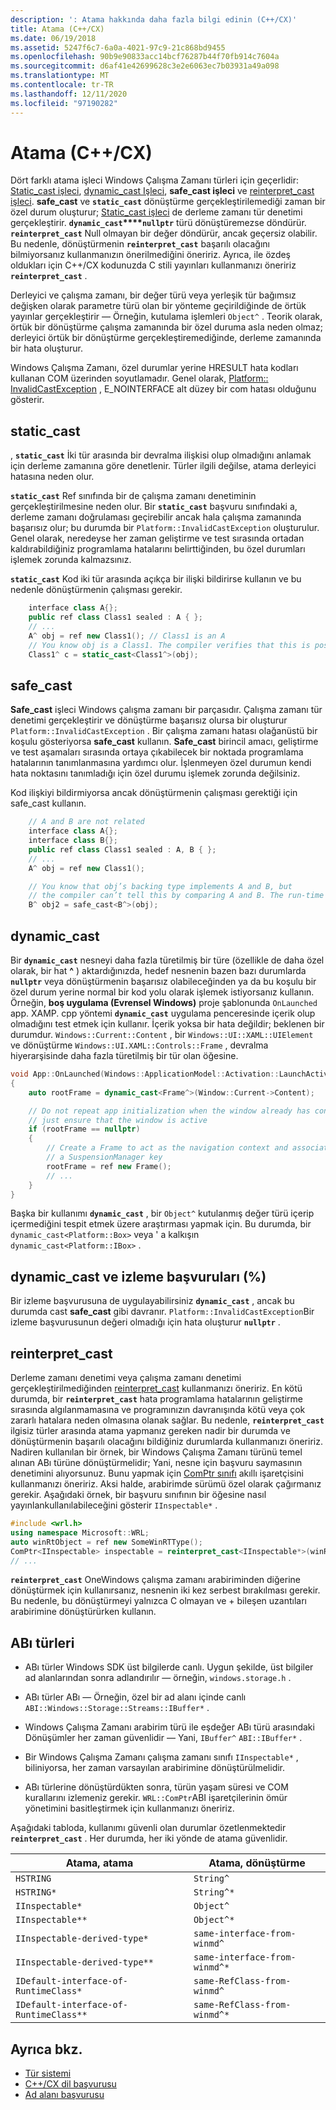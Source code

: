 ```yaml
---
description: ': Atama hakkında daha fazla bilgi edinin (C++/CX)'
title: Atama (C++/CX)
ms.date: 06/19/2018
ms.assetid: 5247f6c7-6a0a-4021-97c9-21c868bd9455
ms.openlocfilehash: 90b9e90833acc14bcf76287b44f70fb914c7604a
ms.sourcegitcommit: d6af41e42699628c3e2e6063ec7b03931a49a098
ms.translationtype: MT
ms.contentlocale: tr-TR
ms.lasthandoff: 12/11/2020
ms.locfileid: "97190282"
---
```

# <a name="casting-ccx"></a>Atama (C++/CX)

Dört farklı atama işleci Windows Çalışma Zamanı türleri için geçerlidir: [Static_cast işleci](../cpp/static-cast-operator.md), [dynamic_cast Işleci](../cpp/dynamic-cast-operator.md), **safe_cast işleci** ve [reinterpret_cast işleci](../cpp/reinterpret-cast-operator.md). **safe_cast** ve **`static_cast`** dönüştürme gerçekleştirilemediği zaman bir özel durum oluşturur; [Static_cast işleci](../cpp/static-cast-operator.md) de derleme zamanı tür denetimi gerçekleştirir. **`dynamic_cast`****`nullptr`** türü dönüştüremezse döndürür. **`reinterpret_cast`** Null olmayan bir değer döndürür, ancak geçersiz olabilir. Bu nedenle, dönüştürmenin **`reinterpret_cast`** başarılı olacağını bilmiyorsanız kullanmanızın önerilmediğini öneririz. Ayrıca, ile özdeş oldukları için C++/CX kodunuzda C stili yayınları kullanmanızı öneririz **`reinterpret_cast`** .

Derleyici ve çalışma zamanı, bir değer türü veya yerleşik tür bağımsız değişken olarak parametre türü olan bir yönteme geçirildiğinde de örtük yayınlar gerçekleştirir — Örneğin, kutulama işlemleri `Object^` . Teorik olarak, örtük bir dönüştürme çalışma zamanında bir özel duruma asla neden olmaz; derleyici örtük bir dönüştürme gerçekleştiremediğinde, derleme zamanında bir hata oluşturur.

Windows Çalışma Zamanı, özel durumlar yerine HRESULT hata kodları kullanan COM üzerinden soyutlamadır. Genel olarak, [Platform:: InvalidCastException](../cppcx/platform-invalidcastexception-class.md) , E_NOINTERFACE alt düzey bir com hatası olduğunu gösterir.

## <a name="static_cast"></a>static_cast

, **`static_cast`** İki tür arasında bir devralma ilişkisi olup olmadığını anlamak için derleme zamanına göre denetlenir. Türler ilgili değilse, atama derleyici hatasına neden olur.

**`static_cast`** Ref sınıfında bir de çalışma zamanı denetiminin gerçekleştirilmesine neden olur. Bir **`static_cast`** başvuru sınıfındaki a, derleme zamanı doğrulaması geçirebilir ancak hala çalışma zamanında başarısız olur; bu durumda bir `Platform::InvalidCastException` oluşturulur. Genel olarak, neredeyse her zaman geliştirme ve test sırasında ortadan kaldırabildiğiniz programlama hatalarını belirttiğinden, bu özel durumları işlemek zorunda kalmazsınız.

**`static_cast`** Kod iki tür arasında açıkça bir ilişki bildirirse kullanın ve bu nedenle dönüştürmenin çalışması gerekir.

```cpp
    interface class A{};
    public ref class Class1 sealed : A { };
    // ...
    A^ obj = ref new Class1(); // Class1 is an A
    // You know obj is a Class1. The compiler verifies that this is possible, and in C++/CX a run-time check is also performed.
    Class1^ c = static_cast<Class1^>(obj);
```

## <a name="safe_cast"></a>safe_cast

**Safe_cast** işleci Windows çalışma zamanı bir parçasıdır. Çalışma zamanı tür denetimi gerçekleştirir ve dönüştürme başarısız olursa bir oluşturur `Platform::InvalidCastException` . Bir çalışma zamanı hatası olağanüstü bir koşulu gösteriyorsa **safe_cast** kullanın. **Safe_cast** birincil amacı, geliştirme ve test aşamaları sırasında ortaya çıkabilecek bir noktada programlama hatalarının tanımlanmasına yardımcı olur. İşlenmeyen özel durumun kendi hata noktasını tanımladığı için özel durumu işlemek zorunda değilsiniz.

Kod ilişkiyi bildirmiyorsa ancak dönüştürmenin çalışması gerektiği için safe_cast kullanın.

```cpp
    // A and B are not related
    interface class A{};
    interface class B{};
    public ref class Class1 sealed : A, B { };
    // ...
    A^ obj = ref new Class1();

    // You know that obj’s backing type implements A and B, but
    // the compiler can’t tell this by comparing A and B. The run-time type check succeeds.
    B^ obj2 = safe_cast<B^>(obj);
```

## <a name="dynamic_cast"></a>dynamic_cast

Bir **`dynamic_cast`** nesneyi daha fazla türetilmiş bir türe (özellikle de daha özel olarak, bir hat **^** ) aktardığınızda, hedef nesnenin bazen bazı durumlarda **`nullptr`** veya dönüştürmenin başarısız olabileceğinden ya da bu koşulu bir özel durum yerine normal bir kod yolu olarak işlemek istiyorsanız kullanın. Örneğin, **boş uygulama (Evrensel Windows)** proje şablonunda `OnLaunched` app. XAMP. cpp yöntemi **`dynamic_cast`** uygulama penceresinde içerik olup olmadığını test etmek için kullanır. İçerik yoksa bir hata değildir; beklenen bir durumdur. `Windows::Current::Content` , bir `Windows::UI::XAML::UIElement` ve dönüştürme `Windows::UI.XAML::Controls::Frame` , devralma hiyerarşisinde daha fazla türetilmiş bir tür olan öğesine.

```cpp
void App::OnLaunched(Windows::ApplicationModel::Activation::LaunchActivatedEventArgs^ args)
{
    auto rootFrame = dynamic_cast<Frame^>(Window::Current->Content);

    // Do not repeat app initialization when the window already has content,
    // just ensure that the window is active
    if (rootFrame == nullptr)
    {
        // Create a Frame to act as the navigation context and associate it with
        // a SuspensionManager key
        rootFrame = ref new Frame();
        // ...
    }
}
```

Başka bir kullanımı **`dynamic_cast`** , bir `Object^` kutulanmış değer türü içerip içermediğini tespit etmek üzere araştırması yapmak için. Bu durumda, bir `dynamic_cast<Platform::Box>` veya ' a kalkışın `dynamic_cast<Platform::IBox>` .

## <a name="dynamic_cast-and-tracking-references-"></a>dynamic_cast ve izleme başvuruları (%)

Bir izleme başvurusuna de uygulayabilirsiniz **`dynamic_cast`** , ancak bu durumda cast **safe_cast** gibi davranır. `Platform::InvalidCastException`Bir izleme başvurusunun değeri olmadığı için hata oluşturur **`nullptr`** .

## <a name="reinterpret_cast"></a>reinterpret_cast

Derleme zamanı denetimi veya çalışma zamanı denetimi gerçekleştirilmediğinden [reinterpret_cast](../cpp/reinterpret-cast-operator.md) kullanmanızı öneririz. En kötü durumda, bir **`reinterpret_cast`** hata programlama hatalarının geliştirme sırasında algılanmamasına ve programınızın davranışında kötü veya çok zararlı hatalara neden olmasına olanak sağlar. Bu nedenle, **`reinterpret_cast`** ilgisiz türler arasında atama yapmanız gereken nadir bir durumda ve dönüştürmenin başarılı olacağını bildiğiniz durumlarda kullanmanızı öneririz. Nadiren kullanılan bir örnek, bir Windows Çalışma Zamanı türünü temel alınan ABı türüne dönüştürmelidir; Yani, nesne için başvuru saymasının denetimini alıyorsunuz. Bunu yapmak için [ComPtr sınıfı](../cpp/com-ptr-t-class.md) akıllı işaretçisini kullanmanızı öneririz. Aksi halde, arabirimde sürümü özel olarak çağırmanız gerekir. Aşağıdaki örnek, bir başvuru sınıfının bir öğesine nasıl yayınlankullanılabileceğini gösterir `IInspectable*` .

```cpp
#include <wrl.h>
using namespace Microsoft::WRL;
auto winRtObject = ref new SomeWinRTType();
ComPtr<IInspectable> inspectable = reinterpret_cast<IInspectable*>(winRtObject);
// ...
```

**`reinterpret_cast`** OneWindows çalışma zamanı arabiriminden diğerine dönüştürmek için kullanırsanız, nesnenin iki kez serbest bırakılması gerekir. Bu nedenle, bu dönüştürmeyi yalnızca C olmayan ve + bileşen uzantıları arabirimine dönüştürürken kullanın.

## <a name="abi-types"></a>ABı türleri

- ABı türler Windows SDK üst bilgilerde canlı. Uygun şekilde, üst bilgiler ad alanlarından sonra adlandırılır — örneğin, `windows.storage.h` .

- ABı türler ABı — Örneğin, özel bir ad alanı içinde canlı `ABI::Windows::Storage::Streams::IBuffer*` .

- Windows Çalışma Zamanı arabirim türü ile eşdeğer ABı türü arasındaki Dönüşümler her zaman güvenlidir — Yani, `IBuffer^` `ABI::IBuffer*` .

- Bir Windows Çalışma Zamanı çalışma zamanı sınıfı `IInspectable*` , biliniyorsa, her zaman varsayılan arabirimine dönüştürülmelidir.

- ABı türlerine dönüştürdükten sonra, türün yaşam süresi ve COM kurallarını izlemeniz gerekir. `WRL::ComPtr`ABI işaretçilerinin ömür yönetimini basitleştirmek için kullanmanızı öneririz.

Aşağıdaki tabloda, kullanımı güvenli olan durumlar özetlenmektedir **`reinterpret_cast`** . Her durumda, her iki yönde de atama güvenlidir.

| Atama, atama | Atama, dönüştürme |
|--|--|
| `HSTRING` | `String^` |
| `HSTRING*` | `String^*` |
| `IInspectable*` | `Object^` |
| `IInspectable**` | `Object^*` |
| `IInspectable-derived-type*` | `same-interface-from-winmd^` |
| `IInspectable-derived-type**` | `same-interface-from-winmd^*` |
| `IDefault-interface-of-RuntimeClass*` | `same-RefClass-from-winmd^` |
| `IDefault-interface-of-RuntimeClass**` | `same-RefClass-from-winmd^*` |

## <a name="see-also"></a>Ayrıca bkz.

- [Tür sistemi](../cppcx/type-system-c-cx.md)
- [C++/CX dil başvurusu](../cppcx/visual-c-language-reference-c-cx.md)
- [Ad alanı başvurusu](../cppcx/namespaces-reference-c-cx.md)
